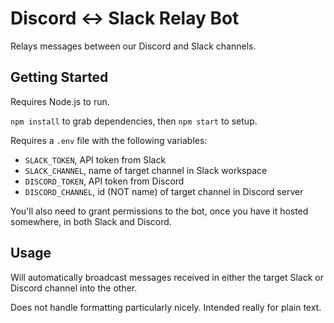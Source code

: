 # Discord ↔️ Slack Relay Bot

Relays messages between our Discord and Slack channels.

## Getting Started

Requires Node.js to run.

`npm install` to grab dependencies, then `npm start` to setup.

Requires a `.env` file with the following variables:

- `SLACK_TOKEN`, API token from Slack
- `SLACK_CHANNEL`, name of target channel in Slack workspace
- `DISCORD_TOKEN`, API token from Discord
- `DISCORD_CHANNEL`, id (NOT name) of target channel in Discord server

You'll also need to grant permissions to the bot, once you have it hosted somewhere, in both Slack and Discord.

## Usage

Will automatically broadcast messages received in either the target Slack or Discord channel into the other.

Does not handle formatting particularly nicely. Intended really for plain text.
